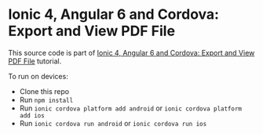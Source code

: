 # Ionic 4, Angular 6 and Cordova: Export and View PDF File

This source code is part of [Ionic 4, Angular 6 and Cordova: Export and View PDF File]() tutorial.

To run on devices:

* Clone this repo
* Run `npm install`
* Run `ionic cordova platform add android` or `ionic cordova platform add ios`
* Run `ionic cordova run android` or `ionic cordova run ios`

